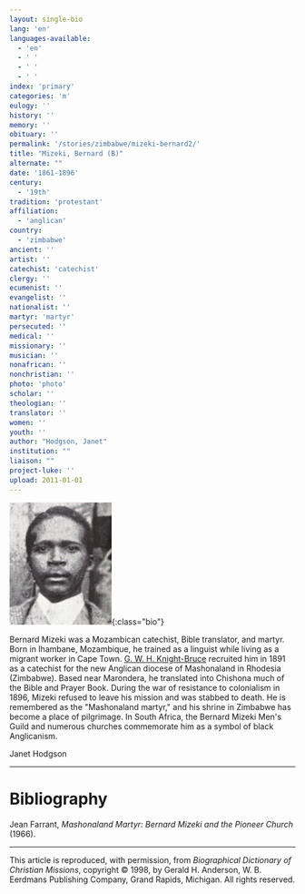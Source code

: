```yaml
---
layout: single-bio
lang: 'en'
languages-available:
  - 'en'
  - ' '
  - ' '
  - ' '
index: 'primary'
categories: 'm'
eulogy: ''
history: ''
memory: ''
obituary: ''
permalink: '/stories/zimbabwe/mizeki-bernard2/'
title: "Mizeki, Bernard (B)"
alternate: ""
date: '1861-1896'
century:
  - '19th'
tradition: 'protestant'
affiliation:
  - 'anglican'
country:
  - 'zimbabwe'
ancient: ''
artist: ''
catechist: 'catechist'
clergy: ''
ecumenist: ''
evangelist: ''
nationalist: ''
martyr: 'martyr'
persecuted: ''
medical: ''
missionary: ''
musician: ''
nonafrican: ''
nonchristian: ''
photo: 'photo'
scholar: ''
theologian: ''
translator: ''
women: ''
youth: ''
author: "Hodgson, Janet"
institution: ""
liaison: ""
project-luke: ''
upload: 2011-01-01
---
```


![Bernard Mizeki](/images/bio-pics/zimbabwe/mizeki-bernard/mizeki-bernard.jpg){:class="bio"}

Bernard Mizeki was a Mozambican catechist, Bible translator,
and martyr. Born in Ihambane, Mozambique, he trained as a
linguist while living as a migrant worker in Cape Town. [G.
W. H. Knight-Bruce]({{site.url}}/stories/south-africa/knight-bruce-george/) recruited him in 1891 as a catechist
for the new Anglican diocese of Mashonaland in Rhodesia (Zimbabwe).
Based near Marondera, he translated into Chishona much of
the Bible and Prayer Book. During the war of resistance to
colonialism in 1896, Mizeki refused to leave his mission and
was stabbed to death. He is remembered as the "Mashonaland
martyr," and his shrine in Zimbabwe has become a place of
pilgrimage. In South Africa, the Bernard Mizeki Men's Guild
and numerous churches commemorate him as a symbol of black
Anglicanism.

Janet Hodgson

---

# Bibliography

Jean Farrant, *Mashonaland Martyr: Bernard Mizeki and the Pioneer Church* (1966).

---

This article is reproduced, with permission, from *Biographical Dictionary of Christian Missions*, copyright © 1998, by Gerald H. Anderson, W. B. Eerdmans Publishing Company, Grand Rapids, Michigan. All rights reserved.
